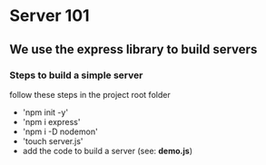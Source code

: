 # Server 101

## We use the express library to build servers

### Steps to build a simple server
follow these steps in the project root folder
- 'npm init -y'
- 'npm i express'
- 'npm i -D nodemon'
- 'touch server.js'
- add the code to build a server (see: **demo.js**)